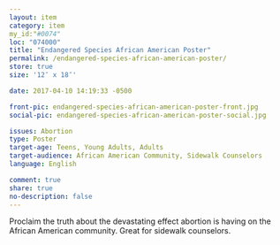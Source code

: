 ```yaml
---
layout: item
category: item
my_id:"#0074"
loc: "074000"
title: "Endangered Species African American Poster"
permalink: /endangered-species-african-american-poster/
store: true
size: '12″ x 18″'

date: 2017-04-10 14:19:33 -0500

front-pic: endangered-species-african-american-poster-front.jpg
social-pic: endangered-species-african-american-poster-social.jpg

issues: Abortion
type: Poster
target-age: Teens, Young Adults, Adults
target-audience: African American Community, Sidewalk Counselors
language: English

comment: true
share: true
no-description: false
---
```

Proclaim the truth about the devastating effect abortion is having on the African American community. Great for sidewalk counselors.
